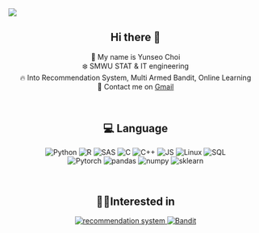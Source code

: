 
<img src="https://capsule-render.vercel.app/api?type=waving&color=auto&height=200&section=header&text='Yunseo Github!'&fontSize=90" />

 <div align="center">

## Hi there 👋

👋 My name is Yunseo Choi<br>
❄️ SMWU STAT & IT engineering<br>
🔥 Into Recommendation System, Multi Armed Bandit, Online Learning <br>
📨 Contact me on [Gmail](mailto:chldbstj00@sookmyung.ac.kr) <br>
</div>
<br>
 <div align="center">
 
## 💻  Language

<p align="center">
  <a target="_blank">
    <img alt="Python" src="https://img.shields.io/badge/Python-3776AB?style=for-the-badge&logo=python&logoColor=white">
  </a>
  
  <a target="_blank">
    <img alt="R" src="https://img.shields.io/badge/R-198CE7?style=for-the-badge&logo=R&logoColor=blue">
  </a>
  
  <a target="_blank">
    <img alt="SAS" src="https://img.shields.io/badge/SAS-0072C6?style=for-the-badge&logo=SAS&logoColor=blue">
  </a>
  
  <a target="_blank">
    <img alt="C" src="https://img.shields.io/badge/c-%2300599C.svg?style=for-the-badge&logo=c&logoColor=white">
  </a>
  
  <a target="_blank">
        <img alt="C++" src="https://img.shields.io/badge/c++-%2300599C.svg?style=for-the-badge&logo=c%2B%2B&logoColor=white">
  </a>
  
  <a target="_blank">
        <img alt="JS" src="https://img.shields.io/badge/JAVA-0073CE?style=for-the-badge&logo=JAVA&logoColor=black">
  </a>
  
  <a target="_blank">
        <img alt="Linux" src="https://img.shields.io/badge/Linux-FCC624?style=for-the-badge&logo=linux&logoColor=black">
  </a>
  
  </a>
  
  <a target="_blank">
        <img alt="SQL" src="https://img.shields.io/badge/MySQL-FF7F00?style=for-the-badge&logo=MySQL&logoColor=black">
  </a>
 
  <br>
  
  <a target="_blank">
    <img alt="Pytorch" src="https://img.shields.io/badge/PyTorch-EE4C2C?style=for-the-badge&logo=pytorch&logoColor=white">
  </a>
  
  <a target="_blank">
    <img alt="pandas" src="https://img.shields.io/badge/pandas-%23150458.svg?style=for-the-badge&logo=pandas&logoColor=white">
  </a>
  
  <a target="_blank">
    <img alt="numpy" src="https://img.shields.io/badge/numpy-%23013243.svg?style=for-the-badge&logo=numpy&logoColor=white">
  </a>
  
  <a target="_blank">
    <img alt="sklearn" src="https://img.shields.io/badge/scikit--learn-%23F7931E.svg?style=for-the-badge&logo=scikit-learn&logoColor=white">
  </a>


</p>

</div><br>

<div align='center'>

## 👨‍💻Interested in

<p align="center">
    <a href="https://reactjs.org/" target="_blank">
        <img alt="recommendation system" src="https://img.shields.io/badge/Recommendation System-F7DF1E?style=for-the-badge&logo=Recommender System&logoColor=black">
    </a>
    <a href="https://www.djangoproject.com/">
        <img alt="Bandit" src="https://img.shields.io/badge/Multi Armed Bandit-AFE1AF?style=for-the-badge&logo=Bandit&logoColor=white">
    </a>
</p>

</div><br>

<div align='center'>

<!-- ## Projects
<p>
<a href="https://github.com/orange-fritters/fastMRI">
  <img align="center" src="https://github-readme-stats.anuraghazra1.vercel.app/api/pin/?username=orange-fritters&repo=fastMRI&theme=light" width="200" height="100" />
</a>  
<a href="https://github.com//orange-fritters/PlanetA">
  <img align="center" src="https://github-readme-stats.anuraghazra1.vercel.app/api/pin/?username=orange-fritters&repo=PlanetA&theme=light"width="200" height="100" />
</a>
<a href="https://github.com//orange-fritters/fastMRI">
  <img align="center" src="https://github-readme-stats.anuraghazra1.vercel.app/api/pin/?username=orange-fritters&repo=urban-design&theme=light" width="200" height="100"/>
</a>  
</p>

</div><br><br> —>




[![Hits](https://hits.seeyoufarm.com/api/count/incr/badge.svg?url=https%3A%2F%2Fgithub.com%2FYunSeo00&count_bg=%233D83C8&title_bg=%23555555&icon=&icon_color=%23E7E7E7&title=hits&edge_flat=false)](https://hits.seeyoufarm.com)
 
